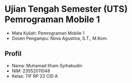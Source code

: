 # Ujian Tengah Semester (UTS) Pemrograman Mobile 1
<ul>
  <li>Mata Kuliah: Pemrograman Mobile 1</li>
  <li>Dosen Pengampu: Nova Agustina, S.T., M.Kom.</li>
</ul>

## Profil
<ul>
  <li>Nama: Muhamad Ilham Syihabudin</li>
  <li>NIM: 23552011048</li>
  <li>Kelas: TIF RP 23 CID A</li>
</ul>
